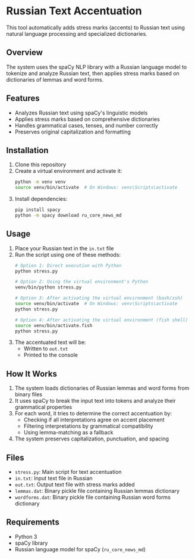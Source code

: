 # Russian Text Accentuation

This tool automatically adds stress marks (accents) to Russian text using natural language processing and specialized dictionaries.

## Overview

The system uses the spaCy NLP library with a Russian language model to tokenize and analyze Russian text, then applies stress marks based on dictionaries of lemmas and word forms.

## Features

- Analyzes Russian text using spaCy's linguistic models
- Applies stress marks based on comprehensive dictionaries
- Handles grammatical cases, tenses, and number correctly
- Preserves original capitalization and formatting

## Installation

1. Clone this repository
2. Create a virtual environment and activate it:
   ```bash
   python -m venv venv
   source venv/bin/activate  # On Windows: venv\Scripts\activate
   ```
3. Install dependencies:
   ```bash
   pip install spacy
   python -m spacy download ru_core_news_md
   ```

## Usage

1. Place your Russian text in the `in.txt` file
2. Run the script using one of these methods:
   ```bash
   # Option 1: Direct execution with Python
   python stress.py

   # Option 2: Using the virtual environment's Python
   venv/bin/python stress.py

   # Option 3: After activating the virtual environment (bash/zsh)
   source venv/bin/activate  # On Windows: venv\Scripts\activate
   python stress.py

   # Option 4: After activating the virtual environment (fish shell)
   source venv/bin/activate.fish
   python stress.py
   ```
3. The accentuated text will be:
   - Written to `out.txt`
   - Printed to the console

## How It Works

1. The system loads dictionaries of Russian lemmas and word forms from binary files
2. It uses spaCy to break the input text into tokens and analyze their grammatical properties
3. For each word, it tries to determine the correct accentuation by:
   - Checking if all interpretations agree on accent placement
   - Filtering interpretations by grammatical compatibility
   - Using lemma-matching as a fallback
4. The system preserves capitalization, punctuation, and spacing

## Files

- `stress.py`: Main script for text accentuation
- `in.txt`: Input text file in Russian
- `out.txt`: Output text file with stress marks added
- `lemmas.dat`: Binary pickle file containing Russian lemmas dictionary
- `wordforms.dat`: Binary pickle file containing Russian word forms dictionary

## Requirements

- Python 3
- spaCy library
- Russian language model for spaCy (`ru_core_news_md`)